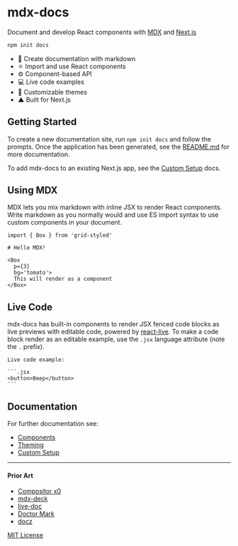 
# mdx-docs

Document and develop React components with [MDX][] and [Next.js][]

```sh
npm init docs
```

- :memo: Create documentation with markdown
- :atom_symbol: Import and use React components
- :gear: Component-based API
- :computer: Live code examples
- :nail_care: Customizable themes
- ▲ Built for Next.js

## Getting Started

To create a new documentation site, run `npm init docs` and follow the prompts.
Once the application has been generated, see the [README.md](create-docs/templates/next/README.md)
for more documentation.

To add mdx-docs to an existing Next.js app, see the [Custom Setup](docs/custom-setup.md) docs.

## Using MDX

MDX lets you mix markdown with inline JSX to render React components.
Write markdown as you normally would and use ES import syntax to use custom components in your document.

```mdx
import { Box } from 'grid-styled'

# Hello MDX!

<Box
  p={3}
  bg='tomato'>
  This will render as a component
</Box>
```

## Live Code

mdx-docs has built-in components to render JSX fenced code blocks as live previews with editable code, powered by [react-live][].
To make a code block render as an editable example, use the `.jsx` language attribute (note the `.` prefix).

````mdx
Live code example:

```.jsx
<button>Beep</button>
```
````

[react-live]: https://github.com/formidable/react-live

## Documentation

For further documentation see:

- [Components](docs/components.md)
- [Theming](docs/theming.md)
- [Custom Setup](docs/custom-setup.md)

---

#### Prior Art

- [Compositor x0][]
- [mdx-deck][]
- [live-doc][]
- [Doctor Mark][]
- [docz][]

[Compositor x0]: https://compositor.io/x0
[live-doc]: https://github.com/jxnblk/live-doc
[Doctor Mark]: https://github.com/jxnblk/doctor-mark
[mdx-deck]: https://github.com/jxnblk/mdx-deck
[docz]: https://github.com/pedronauck/docz

[MDX]: https://github.com/mdx-js/mdx
[Next.js]: https://github.com/zeit/next.js/


[MIT License](LICENSE.md)

